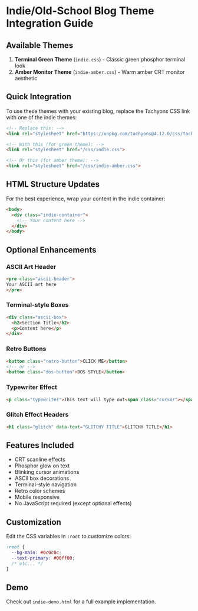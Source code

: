 # Indie/Old-School Blog Theme Integration Guide

## Available Themes

1. **Terminal Green Theme** (`indie.css`) - Classic green phosphor terminal look
2. **Amber Monitor Theme** (`indie-amber.css`) - Warm amber CRT monitor aesthetic

## Quick Integration

To use these themes with your existing blog, replace the Tachyons CSS link with one of the indie themes:

```html
<!-- Replace this: -->
<link rel="stylesheet" href="https://unpkg.com/tachyons@4.12.0/css/tachyons.min.css">

<!-- With this (for green theme): -->
<link rel="stylesheet" href="/css/indie.css">

<!-- Or this (for amber theme): -->
<link rel="stylesheet" href="/css/indie-amber.css">
```

## HTML Structure Updates

For the best experience, wrap your content in the indie container:

```html
<body>
  <div class="indie-container">
    <!-- Your content here -->
  </div>
</body>
```

## Optional Enhancements

### ASCII Art Header
```html
<pre class="ascii-header">
Your ASCII art here
</pre>
```

### Terminal-style Boxes
```html
<div class="ascii-box">
  <h2>Section Title</h2>
  <p>Content here</p>
</div>
```

### Retro Buttons
```html
<button class="retro-button">CLICK ME</button>
<!-- or -->
<button class="dos-button">DOS STYLE</button>
```

### Typewriter Effect
```html
<p class="typewriter">This text will type out<span class="cursor"></span></p>
```

### Glitch Effect Headers
```html
<h1 class="glitch" data-text="GLITCHY TITLE">GLITCHY TITLE</h1>
```

## Features Included

- CRT scanline effects
- Phosphor glow on text
- Blinking cursor animations
- ASCII box decorations
- Terminal-style navigation
- Retro color schemes
- Mobile responsive
- No JavaScript required (except optional effects)

## Customization

Edit the CSS variables in `:root` to customize colors:

```css
:root {
  --bg-main: #0c0c0c;
  --text-primary: #00ff00;
  /* etc... */
}
```

## Demo

Check out `indie-demo.html` for a full example implementation.